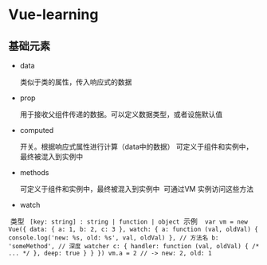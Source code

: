 # Vue-learning

## 基础元素

* data

  类似于类的属性，传入响应式的数据
  
* prop

  用于接收父组件传递的数据。可以定义数据类型，或者设施默认值
  
* computed

  开关。根据响应式属性进行计算（data中的数据）
  可定义于组件和实例中，最终被混入到实例中
  
* methods

  可定义于组件和实例中，最终被混入到实例中
  可通过VM 实例访问这些方法

* watch
  
  类型 ` [key: string] : string | function | object`
  示例
  ```
  var vm = new Vue({
    data: {
      a: 1,
      b: 2,
      c: 3
    },
    watch: {
      a: function (val, oldVal) {
        console.log('new: %s, old: %s', val, oldVal)
      },
      // 方法名
      b: 'someMethod',
      // 深度 watcher
      c: {
        handler: function (val, oldVal) { /* ... */ },
        deep: true
      }
    }
  })
  vm.a = 2 // -> new: 2, old: 1
  ```

